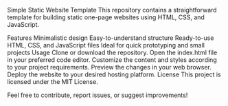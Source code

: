 Simple Static Website Template
This repository contains a straightforward template for building static one-page websites using HTML, CSS, and JavaScript.

Features
Minimalistic design
Easy-to-understand structure
Ready-to-use HTML, CSS, and JavaScript files
Ideal for quick prototyping and small projects
Usage
Clone or download the repository.
Open the index.html file in your preferred code editor.
Customize the content and styles according to your project requirements.
Preview the changes in your web browser.
Deploy the website to your desired hosting platform.
License
This project is licensed under the MIT License.

Feel free to contribute, report issues, or suggest improvements!
